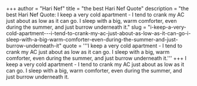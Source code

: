 +++
author = "Hari Nef"
title = "the best Hari Nef Quote"
description = "the best Hari Nef Quote: I keep a very cold apartment - I tend to crank my AC just about as low as it can go. I sleep with a big, warm comforter, even during the summer, and just burrow underneath it."
slug = "i-keep-a-very-cold-apartment---i-tend-to-crank-my-ac-just-about-as-low-as-it-can-go-i-sleep-with-a-big-warm-comforter-even-during-the-summer-and-just-burrow-underneath-it"
quote = '''I keep a very cold apartment - I tend to crank my AC just about as low as it can go. I sleep with a big, warm comforter, even during the summer, and just burrow underneath it.'''
+++
I keep a very cold apartment - I tend to crank my AC just about as low as it can go. I sleep with a big, warm comforter, even during the summer, and just burrow underneath it.
